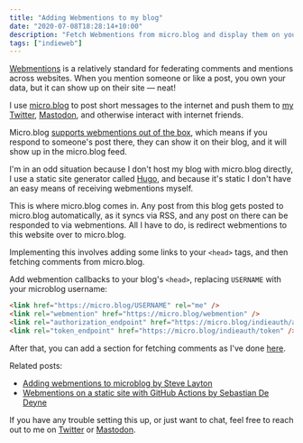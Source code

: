 ```yaml
---
title: "Adding Webmentions to my blog"
date: "2020-07-08T18:28:14+10:00"
description: "Fetch Webmentions from micro.blog and display them on your blog"
tags: ["indieweb"]
---
```


[Webmentions](https://indieweb.org/Webmention) is a relatively standard for federating comments and mentions across websites. When you mention someone or like a post, you own your data, but it can show up on their site — neat!

I use [micro.blog](https://micro.blog) to post short messages to the internet and push them to [my Twitter](https://twitter.com/hugojmd), [Mastodon](https://melb.social/@hugo), and otherwise interact with internet friends.

Micro.blog [supports webmentions out of the box](https://help.micro.blog/2017/webmention/), which means if you respond to someone's post there, they can show it on their blog, and it will show up in the micro.blog feed.

I'm in an odd situation because I don't host my blog with micro.blog directly, I use a static site generator called [Hugo](https://gohugo.io/), and because it's static I don't have an easy means of receiving webmentions myself.

This is where micro.blog comes in. Any post from this blog gets posted to micro.blog automatically, as it syncs via RSS, and any post on there can be responded to via webmentions. All I have to do, is redirect webmentions to this website over to micro.blog.

Implementing this involves adding some links to your `<head>` tags, and then fetching comments from micro.blog.

Add webmention callbacks to your blog's `<head>`, replacing `USERNAME` with your microblog username:
```html
<link href="https://micro.blog/USERNAME" rel="me" />
<link rel="webmention" href="https://micro.blog/webmention" />
<link rel="authorization_endpoint" href="https://micro.blog/indieauth/auth" />
<link rel="token_endpoint" href="https://micro.blog/indieauth/token" />
```

After that, you can add a section for fetching comments as I've done [here](https://github.com/hugomd/blog/blob/97143d2bf7d2f7142632e9b970cb94c50bb948e1/layouts/partials/comments.html#L54-L78).

Related posts:

* [Adding webmentions to microblog by Steve Layton](https://shindakun.dev/posts/adding-webmentions-to-microblog/)
* [Webmentions on a static site with GitHub Actions by Sebastian De Deyne](https://sebastiandedeyne.com/webmentions-on-a-static-site-with-github-actions/)

If you have any trouble setting this up, or just want to chat, feel free to reach out to me on [Twitter](https://twitter.com/hugojmd) or [Mastodon](https://melb.social/@hugo).

